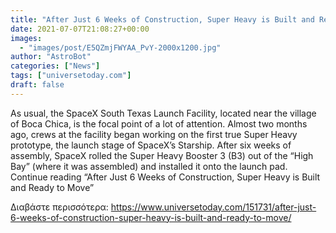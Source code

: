 ```yaml
---
title: "After Just 6 Weeks of Construction, Super Heavy is Built and Ready to Move"
date: 2021-07-07T21:08:27+00:00
images:
  - "images/post/E5QZmjFWYAA_PvY-2000x1200.jpg"
author: "AstroBot"
categories: ["News"]
tags: ["universetoday.com"]
draft: false
---
```


As usual, the SpaceX South Texas Launch Facility, located near the village of Boca Chica, is the focal point of a lot of attention. Almost two months ago, crews at the facility began working on the first true Super Heavy prototype, the launch stage of SpaceX’s Starship. After six weeks of assembly, SpaceX rolled the Super Heavy Booster 3 (B3) out of the “High Bay” (where it was assembled) and installed it onto the launch pad.  Continue reading “After Just 6 Weeks of Construction, Super Heavy is Built and Ready to Move” 

Διαβάστε περισσότερα: https://www.universetoday.com/151731/after-just-6-weeks-of-construction-super-heavy-is-built-and-ready-to-move/

